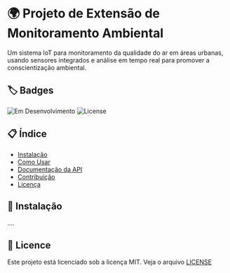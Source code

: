 # 🌍 Projeto de Extensão de Monitoramento Ambiental

Um sistema IoT para monitoramento da qualidade do ar em áreas urbanas, usando sensores integrados e análise em tempo real para promover a conscientização ambiental.

## 🏷️ Badges
![Em Desenvolvimento](https://img.shields.io/badge/status-Em%20Desenvolvimento-brightgreen)
![License](https://img.shields.io/badge/license-MIT-blue)

## 📋 Índice
- [Instalação](#instalação)
- [Como Usar](#como-usar)
- [Documentação da API](#documentação-da-api)
- [Contribuição](#contribuição)
- [Licença](#licença)

## 🚀 Instalação


....

## 📄 Licence

Este  projeto está licenciado sob a licença MIT. Veja o arquivo [LICENSE](LICENSE)
